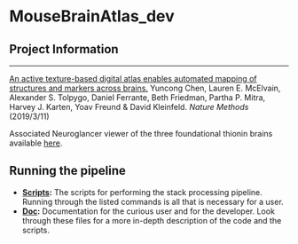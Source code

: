 # MouseBrainAtlas_dev

## Project Information

---

[An active texture-based digital atlas enables automated mapping of structures and markers across brains.](https://www.nature.com/articles/s41592-019-0328-8)
Yuncong Chen, Lauren E. McElvain, Alexander S. Tolpygo, Daniel Ferrante, Beth Friedman, Partha P. Mitra, Harvey J. Karten, Yoav Freund & David Kleinfeld. 
_Nature Methods_ (2019/3/11)

Associated Neuroglancer viewer of the three foundational thionin brains available [here](https://activebrainatlas.github.io/MouseBrainAtlas/index.html).

## Running the pipeline

* __[Scripts](./demo/README.md):__   The scripts for performing the stack processing pipeline. Running through the listed commands is all that is necessary for a user.
* __[Doc](./doc/README.MD):__        Documentation for the curious user and for the developer. Look through these files for a more in-depth description of the code and the scripts.
